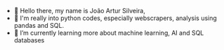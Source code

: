 - 👋 Hello there, my name is João Artur Silveira, 
- 👀 I'm really into python codes, especially webscrapers, analysis using pandas and SQL.
- 🌱 I’m currently learning more about machine learning, AI and SQL databases
<!---
joaoartursilveira/joaoartursilveira is a ✨ special ✨ repository because its `README.md` (this file) appears on your GitHub profile.
You can click the Preview link to take a look at your changes.
--->
